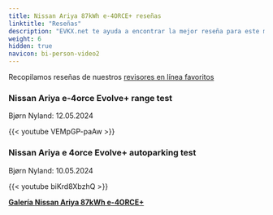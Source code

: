 ```yaml
---
title: Nissan Ariya 87kWh e-4ORCE+ reseñas
linktitle: "Reseñas"
description: "EVKX.net te ayuda a encontrar la mejor reseña para este modelo."
weight: 6
hidden: true
navicon: bi-person-video2
---
```

Recopilamos reseñas de nuestros [revisores en línea favoritos](../../../../../guides/evreviewers/)

<div class="container text-center shadow p-2 pe-4 mb-5 bg-body-tertiary rounded border">
<h3>Nissan Ariya e-4orce Evolve+ range test</h3>
<p>Bjørn Nyland: 12.05.2024</p>

{{< youtube VEMpGP-paAw >}}

</div>
<div class="container text-center shadow p-2 pe-4 mb-5 bg-body-tertiary rounded border">
<h3>Nissan Ariya e 4orce Evolve+ autoparking test</h3>
<p>Bjørn Nyland: 10.05.2024</p>

{{< youtube biKrd8XbzhQ >}}

</div>
<div class="mt-3 mb-3">
<a href="../gallery/" class="text-decoration-none text-black">
<strong><i class="bi-arrow-left"></i>Galería  </strong>
</a>
<a href="../" class="text-decoration-none text-black float-end">
<strong>Nissan Ariya 87kWh e-4ORCE+ <i class="bi-arrow-right"></i></strong>
</a>
</div>

